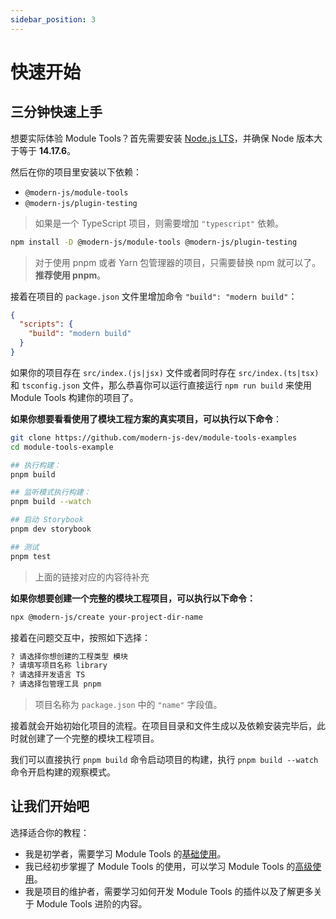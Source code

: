 ```yaml
---
sidebar_position: 3
---
```


# 快速开始

## 三分钟快速上手

想要实际体验 Module Tools？首先需要安装 [Node.js LTS](https://github.com/nodejs/Release)，并确保 Node 版本大于等于 **14.17.6**。

然后在你的项目里安装以下依赖：

- `@modern-js/module-tools`
- `@modern-js/plugin-testing`

> 如果是一个 TypeScript 项目，则需要增加 `"typescript"` 依赖。

```bash
npm install -D @modern-js/module-tools @modern-js/plugin-testing
```

> 对于使用 pnpm 或者 Yarn 包管理器的项目，只需要替换 npm 就可以了。**推荐使用 pnpm**。

接着在项目的 `package.json` 文件里增加命令 `"build": "modern build"`：

```json
{
  "scripts": {
    "build": "modern build"
  }
}
```

如果你的项目存在 `src/index.(js|jsx)` 文件或者同时存在 `src/index.(ts|tsx)` 和 `tsconfig.json` 文件，那么恭喜你可以运行直接运行 `npm run build` 来使用 Module Tools 构建你的项目了。

**如果你想要看看使用了模块工程方案的真实项目，可以执行以下命令**：

```bash
git clone https://github.com/modern-js-dev/module-tools-examples
cd module-tools-example

## 执行构建：
pnpm build

## 监听模式执行构建：
pnpm build --watch

## 启动 Storybook
pnpm dev storybook

## 测试
pnpm test
```

> 上面的链接对应的内容待补充

**如果你想要创建一个完整的模块工程项目，可以执行以下命令：**

```bash
npx @modern-js/create your-project-dir-name
```

接着在问题交互中，按照如下选择：

```bash
? 请选择你想创建的工程类型 模块
? 请填写项目名称 library
? 请选择开发语言 TS
? 请选择包管理工具 pnpm
```

> 项目名称为 `package.json` 中的 `"name"` 字段值。

接着就会开始初始化项目的流程。在项目目录和文件生成以及依赖安装完毕后，此时就创建了一个完整的模块工程项目。

我们可以直接执行 `pnpm build` 命令启动项目的构建，执行 `pnpm build --watch` 命令开启构建的观察模式。

## 让我们开始吧

选择适合你的教程：

- 我是初学者，需要学习 Module Tools 的[基础使用](/zh/guide/before-getting-started)。
- 我已经初步掌握了 Module Tools 的使用，可以学习 Module Tools 的[高级使用](/zh/guide/before-getting-started)。
- 我是项目的维护者，需要学习如何开发 Module Tools 的插件以及了解更多关于 Module Tools 进阶的内容。
